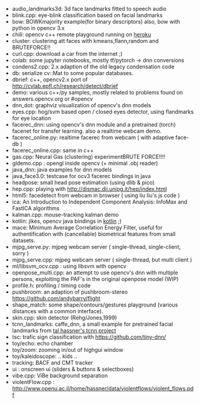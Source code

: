 * audio_landmarks3d: 3d face landmarks fitted to speech audio
* blink.cpp: eye-blink classification based on facial landmarks
* bow: BOWKmajority example(for binary descriptors) also, bow with python in opencv 3.x
* chili: opencv c++ remote playground running on [heroku](http://sugarcoatedchili.herokuapp.com/)
* cluster: clustering att faces with kmeans,flann,random and BRUTEFORCE!!
* curl.cpp: download a car from the internet ;)
* colab: some jupyter notebooks, mostly tf/pytorch -> dnn conversions
* condens2.cpp: 2.x adaption of the old legacy condensation code
* db: serialize cv::Mat to some popular databases.
* dbrief: c++, opencv2.x port of http://cvlab.epfl.ch/research/detect/dbrief
* demo: various c++/py samples, mostly related to problems found on answers.opencv.org or #opencv
* dnn_dot: graphviz visualization of opencv's dnn models
* eyes.cpp: hog/svm based open / closed eyes detector, using flandmarks for eye location
* facerec_dnn: using opencv's dnn module and a pretrained (torch) facenet for transfer learning. also a realtime webcam demo.
* facerec_online.py: realtime facerec from webcam ( with adaptive face-db )
* facerec_online.cpp: same in c++
* gas.cpp: Neural Gas (clustering) experimentBRUTE FORCE!!!!
* gldemo.cpp : opengl inside opencv (+ minimal .obj reader)
* java_dnn: java examples for dnn models
* java_face3.0: testcase for ocv3 facerec bindings in java
* headpose: small head pose estimation (using dlib & pico)
* hep.cpp: playing with http://dismac.dii.unipg.it/hep/index.html
* html5: facedetect from webcam in browser ( using liu liu's js code )
* ica: An Introduction to Independent Component Analysis: InfoMax and FastICA algorithms
* kalman.cpp: mouse-tracking kalman demo
* kotlin: jikes, opencv java bindings in [kotlin](http://kotlinlang.org/) ;)
* mace: Minimum Average Correlation Energy Filter, useful for authentification with (cancellable) biometrical features from small datasets.
* mjpg_serve.py: mjpeg webcam server ( single-thread, single-client, sorry )
* mjpg_serve.cpp: mjpeg webcam server ( single-thread, but multi client )
* ml/libsvm_ocv.cpp : using libsvm with opencv
* openpose_multi.cpp: an attempt to use opencv's dnn with multiple persons, exploiting the PAF's in the original openpose model (WIP)
* profile.h: profiling / timing code
* pushbroom: an adaption of pushbroom-stereo https://github.com/andybarry/flight
* shape_match: some shape/contours/gestures playground (various distances with a common interface).
* skin.cpp: skin detector (Rehg/Jones,1999)
* tcnn_landmarks: caffe_dnn, a small example for pretrained facial landmarks from [tal hassner's tcnn project](http://www.openu.ac.il/home/hassner/projects/tcnn_landmarks/)
* tsc: trafic sign classification with https://github.com/tiny-dnn/
* toy/echo: echo chamber
* toy/zoom: zooming in/out of highgui window
* toy/kaleidoscope: .. kids ..
* tracking: BACF and CMT tracker
* ui : onscreen ui (sliders & buttons & selectboxes)
* vibe.cpp: ViBe background separation
* violentFlow.cpp : http://www.openu.ac.il/home/hassner/data/violentflows/violent_flows.pdf
